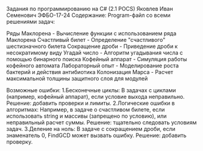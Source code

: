 Задания по программированию на C# (2.1 POCS)
Яковлев Иван Семенович ЭФБО-17-24
Содержание:
Program-файл со всеми решениями задач:

Ряды Маклорена - Вычисление функции с использованием ряда Маклорена
Счастливый билет - Определение "счастливого" шестизначного билета
Сокращение дроби - Приведение дроби к несократимому виду
Угадай число - Алгоритм угадывания числа с помощью бинарного поиска
Кофейный аппарат - Симуляция работы кофейного автомата
Лабораторный опыт - Моделирование роста бактерий и действия антибиотика
Колонизация Марса - Расчет максимальной толщины защитного слоя для модулей

Возможные ошибки:
1.Бесконечные циклы: В задачах с циклами (например, кофейный аппарат), если условие выхода неправильно. Решение: добавить проверки и лимиты.
2.Логические ошибки в алгоритмах: Например, в задаче о счастливом билете, если использовать string и массивы (запрещено по условию), или неправильный расчет суммы. Решение: тщательно следовать условиям задач.
3.Деление на ноль: В задаче с сокращением дроби, если знаменатель 0, FindGCD может вызвать ошибку. Решение: добавить проверку.
